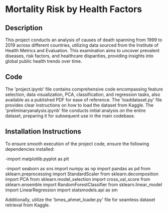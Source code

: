 # Mortality Risk by Health Factors
## Description
This project conducts an analysis of causes of death spanning from 1999 to 2019 across different countries, utilizing data sourced from the Institute of Health Metrics and Evaluation. This examination aims to uncover prevalent diseases, risk factors, and healthcare disparities, providing insights into global public health trends over time.

## Code
The 'project.ipynb' file contains comprehensive code encompassing feature selection, data visualization, PCA, classification, and regression tasks, also available as a published PDF for ease of reference.
The 'loaddataset.py' file provides clear instructions on how to load the dataset from Kaggle.
The 'preliminaryanalysis.ipynb' file conducts initial analysis on the entire dataset, preparing it for subsequent use in the main codebase.

## Installation Instructions
To ensure smooth execution of the project code, ensure the following dependencies installed: 

-import matplotlib.pyplot as plt

-import seaborn as sns
import numpy as np
import pandas as pd
from sklearn.preprocessing import StandardScaler
from sklearn.decomposition import PCA
from sklearn.model_selection import cross_val_score
from sklearn.ensemble import RandomForestClassifier
from sklearn.linear_model import LinearRegression
import statsmodels.api as sm

Additionally, utilize the 'bmes_ahmet_loader.py' file for seamless dataset retrieval from Kaggle.
